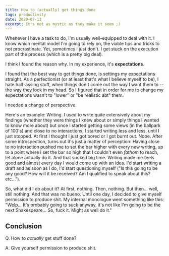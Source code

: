 ```yaml
---
title: How to (actually) get things done
tags: productivity
date: 2020-07-13
excerpt: It's not as mystic as they make it seem ;)
---
```


Whenever I have a task to do, I'm usually well-equipped to deal with it. I know which mental model I'm going to rely on, the viable tips and tricks to not procrastinate. Yet, sometimes I just don't. I get stuck on the execution part of the process (which is a pretty big deal).

I think I found the reason why. In my experience, it's **expectations**.

I found that the best way to get things done, is settings my expectations straight. As a perfectionist (or at least that's what I believe myself to be), I hate half-assing stuff, when things don't come out the way I want them to -- the way they look in my head. So I figured that in order for me to change my expectations wasn't to "lower" or "be realistic abt" them.

I needed a change of perspective.

Here's an example: Writing. I used to write quite extensively about my findings (whether they were things I knew about or simply things I wanted to know more about) but once I started getting some views (in the ballpark of 100's) and close to no interactions, I started writing less and less, until I just stopped. At first I thought I just got bored or I got burnt out. Nope. After some introspection, turns out it's just a matter of perception: Having close to no interaction pushed me to set the bar higher with every new writing, up to a point where I set the bar so high that I couldn't even _fathom_ to reach, let alone actually do it. And that sucked big time. Writing made me feels good and almost every day I would come up with an idea. I'd start writing a draft and as soon as I do, I'd start questioning myself ("Is this going to be any good? How will it be received? Am I qualified to speak about this? etc...").

So, what did I do about it? At first, nothing. Then, nothing. But then... well, still nothing. And that was no bueno. Until one day, I decided to give myself permission to produce shit. My internal monologue went something like this: "Welp... It's probably going to suck anyway, it's not like I'm going to be the next Shakespeare... So, fuck it. Might as well do it."

## Conclusion

Q. How to _actually_ get stuff done?

A. Give yourself permission to produce shit.
